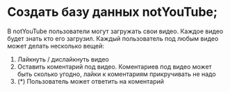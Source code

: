 # Создать базу данных notYouTube;

В notYouTube пользователи могут загружать свои видео. Каждое видео будет знать кто его загрузил.
Каждый пользователь под любым видео может делать несколько вещей:
1. Лайкнуть / дислайкнуть видео
2. Оставить коментарий под видео. Коментариев под видео может быть сколько угодно, лайки к коментариям прикручивать не надо
3. (*) Пользователь может ответить на коментарий
